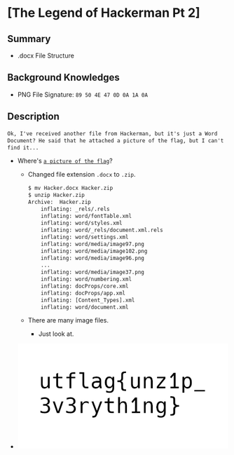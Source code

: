 # [The Legend of Hackerman Pt 2]

## Summary

* .docx File Structure

## Background Knowledges

* PNG File Signature: `89 50 4E 47 0D 0A 1A 0A`

## Description

```
Ok, I've received another file from Hackerman, but it's just a Word Document? He said that he attached a picture of the flag, but I can't find it...
```

* Where's [`a picture of the flag`]()?
    * Changed file extension `.docx` to `.zip`.
    
        ```
        $ mv Hacker.docx Hacker.zip
        $ unzip Hacker.zip
        Archive:  Hacker.zip
            inflating: _rels/.rels
            inflating: word/fontTable.xml
            inflating: word/styles.xml
            inflating: word/_rels/document.xml.rels
            inflating: word/settings.xml
            inflating: word/media/image97.png
            inflating: word/media/image102.png
            inflating: word/media/image96.png
            ...
            inflating: word/media/image37.png
            inflating: word/numbering.xml
            inflating: docProps/core.xml
            inflating: docProps/app.xml
            inflating: [Content_Types].xml
            inflating: word/document.xml
        ```

    * There are many image files.
        * Just look at.

* ![flag](./image23.png?raw=true)
